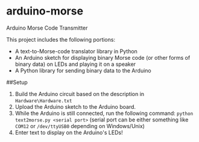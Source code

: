 # arduino-morse
Arduino Morse Code Transmitter

This project includes the following portions:
* A text-to-Morse-code translator library in Python
* An Arduino sketch for displaying binary Morse code (or other forms of binary data) on LEDs and playing it on a speaker
* A Python library for sending binary data to the Arduino

##Setup

1. Build the Arduino circuit based on the description in `Hardware\Hardware.txt`
2. Upload the Arduino sketch to the Arduino board.
3. While the Arduino is still connected, run the following command:
`python text2morse.py <serial port>` 
(serial port can be either something like `COM12` or `/dev/ttyUSB0` depending on Windows/Unix)
4. Enter text to display on the Arduino's LEDs!
